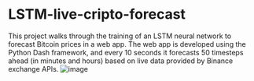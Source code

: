 ﻿# LSTM-live-cripto-forecast
This project walks through the training of an LSTM neural network to forecast Bitcoin prices in a web app. The web app is developed using the Python Dash framework, and every 10 seconds it forecasts 50 timesteps ahead (in minutes and hours) based on live data provided by Binance exchange APIs.
![image](https://github.com/user-attachments/assets/0313885c-7930-4ae4-93c0-d33bea8a11b7)
